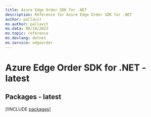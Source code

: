 ```yaml
---
title: Azure Edge Order SDK for .NET
description: Reference for Azure Edge Order SDK for .NET
author: pallavit
ms.author: pallavit
ms.data: 08/10/2023
ms.topic: reference
ms.devlang: dotnet
ms.service: edgeorder
---
```

# Azure Edge Order SDK for .NET - latest
## Packages - latest
[!INCLUDE [packages](edge-order-index.md)]